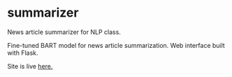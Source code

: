 # summarizer
News article summarizer for NLP class.

Fine-tuned BART model for news article summarization. Web interface built with Flask.

Site is live [here.](https://147.185.221.212:41897/)

